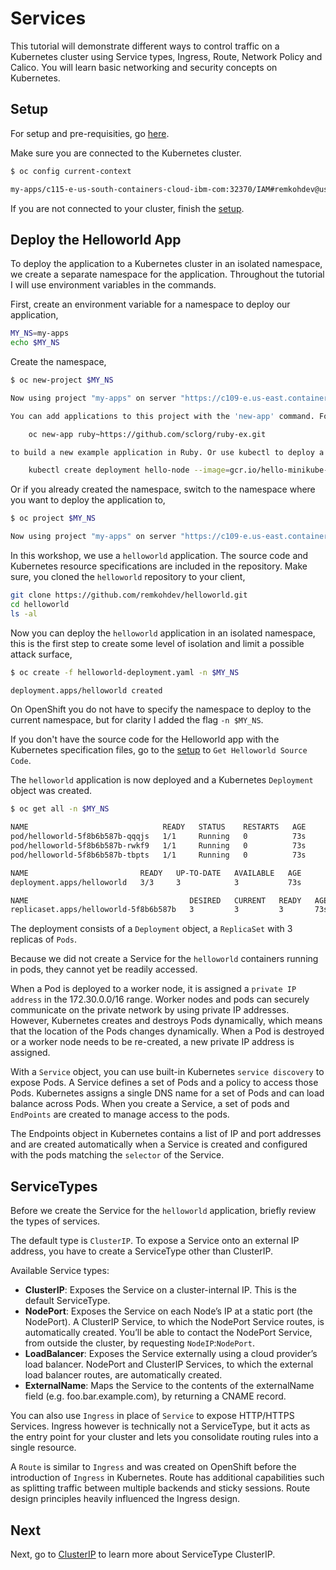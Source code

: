 # Services

This tutorial will demonstrate different ways to control traffic on a Kubernetes cluster using Service types, Ingress, Route, Network Policy and Calico. You will learn basic networking and security concepts on Kubernetes.

## Setup

For setup and pre-requisities, go [here](setup1.md).

Make sure you are connected to the Kubernetes cluster.

```bash
$ oc config current-context

my-apps/c115-e-us-south-containers-cloud-ibm-com:32370/IAM#remkohdev@us.ibm.com
```

If you are not connected to your cluster, finish the [setup](setup1.md).

## Deploy the Helloworld App

To deploy the application to a Kubernetes cluster in an isolated namespace, we create a separate namespace for the application. Throughout the tutorial I will use environment variables in the commands.

First, create an environment variable for a namespace to deploy our application,

```bash
MY_NS=my-apps
echo $MY_NS
```

Create the namespace,

```bash
$ oc new-project $MY_NS

Now using project "my-apps" on server "https://c109-e.us-east.containers.cloud.ibm.com:31345".

You can add applications to this project with the 'new-app' command. For example, try:

    oc new-app ruby~https://github.com/sclorg/ruby-ex.git

to build a new example application in Ruby. Or use kubectl to deploy a simple Kubernetes application:

    kubectl create deployment hello-node --image=gcr.io/hello-minikube-zero-install/hello-node
```

Or if you already created the namespace, switch to the namespace where you want to deploy the application to,

```bash
$ oc project $MY_NS

Now using project "my-apps" on server "https://c109-e.us-east.containers.cloud.ibm.com:31345".
```

In this workshop, we use a `helloworld` application. The source code and Kubernetes resource specifications are included in the repository. Make sure, you cloned the `helloworld` repository to your client,

```bash
git clone https://github.com/remkohdev/helloworld.git
cd helloworld
ls -al
```

Now you can deploy the `helloworld` application in an isolated namespace, this is the first step to create some level of isolation and limit a possible attack surface,

```bash
$ oc create -f helloworld-deployment.yaml -n $MY_NS

deployment.apps/helloworld created
```

On OpenShift you do not have to specify the namespace to deploy to the current namespace, but for clarity I added the flag `-n $MY_NS`.

If you don't have the source code for the Helloworld app with the Kubernetes specification files, go to the [setup](setup1.md) to `Get Helloworld Source Code`.

The `helloworld` application is now deployed and a Kubernetes `Deployment` object was created.

```bash
$ oc get all -n $MY_NS

NAME                              READY   STATUS    RESTARTS   AGE
pod/helloworld-5f8b6b587b-qqqjs   1/1     Running   0          73s
pod/helloworld-5f8b6b587b-rwkf9   1/1     Running   0          73s
pod/helloworld-5f8b6b587b-tbpts   1/1     Running   0          73s

NAME                         READY   UP-TO-DATE   AVAILABLE   AGE
deployment.apps/helloworld   3/3     3            3           73s

NAME                                    DESIRED   CURRENT   READY   AGE
replicaset.apps/helloworld-5f8b6b587b   3         3         3       73s
```

The deployment consists of a `Deployment` object, a `ReplicaSet` with 3 replicas of `Pods`.

Because we did not create a Service for the `helloworld` containers running in pods, they cannot yet be readily accessed.

When a Pod is deployed to a worker node, it is assigned a `private IP address` in the 172.30.0.0/16 range. Worker nodes and pods can securely communicate on the private network by using private IP addresses. However, Kubernetes creates and destroys Pods dynamically, which means that the location of the Pods changes dynamically. When a Pod is destroyed or a worker node needs to be re-created, a new private IP address is assigned.

With a `Service` object, you can use built-in Kubernetes `service discovery` to expose Pods. A Service defines a set of Pods and a policy to access those Pods. Kubernetes assigns a single DNS name for a set of Pods and can load balance across Pods. When you create a Service, a set of pods and `EndPoints` are created to manage access to the pods.

The Endpoints object in Kubernetes contains a list of IP and port addresses and are created automatically when a Service is created and configured with the pods matching the `selector` of the Service.

## ServiceTypes

Before we create the Service for the `helloworld` application, briefly review the types of services.

The default type is `ClusterIP`. To expose a Service onto an external IP address, you have to create a ServiceType other than ClusterIP.

Available Service types:

- **ClusterIP**: Exposes the Service on a cluster-internal IP. This is the default ServiceType.
- **NodePort**: Exposes the Service on each Node’s IP at a static port (the NodePort). A ClusterIP Service, to which the NodePort Service routes, is automatically created. You’ll be able to contact the NodePort Service, from outside the cluster, by requesting `NodeIP`:`NodePort`.
- **LoadBalancer**: Exposes the Service externally using a cloud provider’s load balancer. NodePort and ClusterIP Services, to which the external load balancer routes, are automatically created.
- **ExternalName**: Maps the Service to the contents of the externalName field (e.g. foo.bar.example.com), by returning a CNAME record.

You can also use `Ingress` in place of `Service` to expose HTTP/HTTPS Services. Ingress however is technically not a ServiceType, but it acts as the entry point for your cluster and lets you consolidate routing rules into a single resource.

A `Route` is similar to `Ingress` and was created on OpenShift before the introduction of `Ingress` in Kubernetes. Route has additional capabilities such as splitting traffic between multiple backends and sticky sessions. Route design principles heavily influenced the Ingress design.

## Next

Next, go to [ClusterIP](clusterip.md) to learn more about ServiceType ClusterIP.
